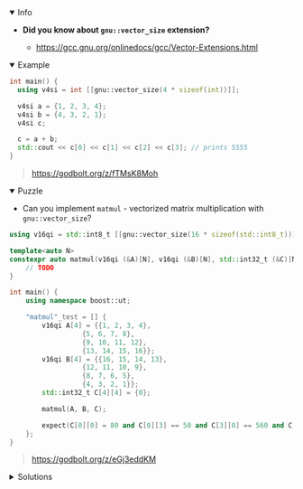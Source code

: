 <details open><summary>Info</summary><p>

* **Did you know about `gnu::vector_size` extension?**

  * https://gcc.gnu.org/onlinedocs/gcc/Vector-Extensions.html

</p></details><details open><summary>Example</summary><p>

```cpp
int main() {
  using v4si = int [[gnu::vector_size(4 * sizeof(int))]];

  v4si a = {1, 2, 3, 4};
  v4si b = {4, 3, 2, 1};
  v4si c;

  c = a + b;
  std::cout << c[0] << c[1] << c[2] << c[3]; // prints 5555
}
```

> https://godbolt.org/z/fTMsK8Moh

</p></details><details open><summary>Puzzle</summary><p>

* Can you implement `matmul` - vectorized matrix multiplication with `gnu::vector_size`?

```cpp
using v16qi = std::int8_t [[gnu::vector_size(16 * sizeof(std::int8_t))]];

template<auto N>
constexpr auto matmul(v16qi (&A)[N], v16qi (&B)[N], std::int32_t (&C)[N][N]) {
    // TODO
}

int main() {
    using namespace boost::ut;

    "matmul"_test = [] {
        v16qi A[4] = {{1, 2, 3, 4},
                  {5, 6, 7, 8},
                  {9, 10, 11, 12},
                  {13, 14, 15, 16}};
        v16qi B[4] = {{16, 15, 14, 13},
                  {12, 11, 10, 9},
                  {8, 7, 6, 5},
                  {4, 3, 2, 1}};
        std::int32_t C[4][4] = {0};

        matmul(A, B, C);

        expect(C[0][0] = 80 and C[0][3] == 50 and C[3][0] == 560 and C[3][3] == 386);
    };
}
```

> https://godbolt.org/z/eGj3eddKM

</p></details>

</p></details><details><summary>Solutions</summary><p>

```cpp
template <auto N>
constexpr auto matmul(v16qi (&A)[N], v16qi (&B)[N], std::int32_t (&C)[N][N]) {
    static_assert(N <= 16, "Matrices larger than 16x16 are not supported");
    auto sum = [](const auto &vec) {
        auto ret = [&vec]<std::size_t... Idxs>(std::index_sequence<Idxs...>) {
            return (vec[Idxs] + ...);
        }(std::make_index_sequence<N>{});
        return ret;
    };
    using v64si = std::int32_t [[gnu::vector_size(16 * sizeof(std::int32_t))]];
    auto get_col = [&B](const auto col_idx) {
        auto col =
            [&B, col_idx]<std::size_t... Idxs>(std::index_sequence<Idxs...>) {
                return v16qi{B[Idxs][col_idx]...};
            }(std::make_index_sequence<N>{});
        return __builtin_convertvector(col, v64si);
    };
    for (auto i = 0; i < N; ++i) {
        for (auto j = 0; j < N; ++j) {
            C[i][j] = sum(__builtin_convertvector(A[i], v64si) * get_col(j));
        }
    }
}
```

> https://godbolt.org/z/earr7KxK4

</p></details>
